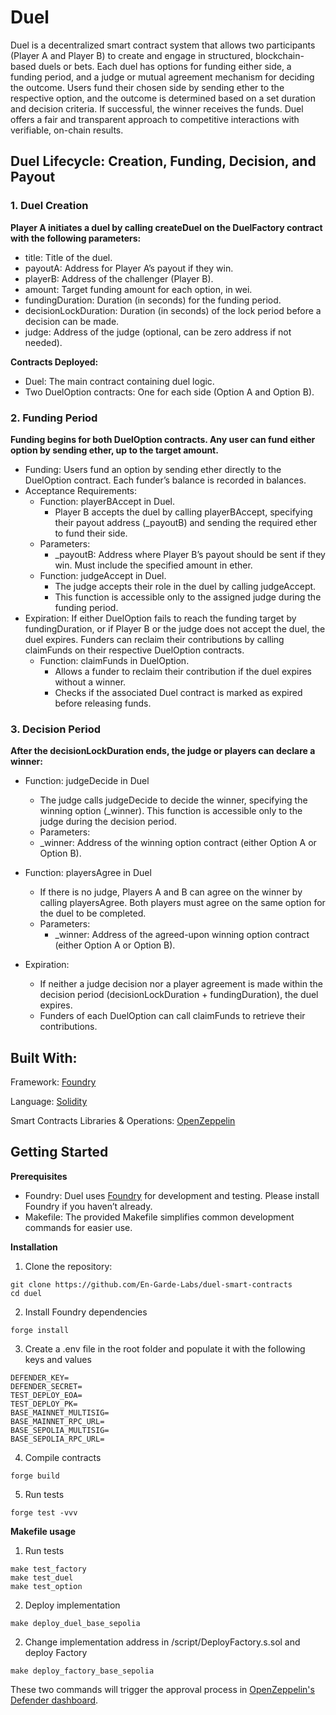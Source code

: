 # Duel

Duel is a decentralized smart contract system that allows two participants (Player A and Player B) to create and engage in structured, blockchain-based duels or bets. Each duel has options for funding either side, a funding period, and a judge or mutual agreement mechanism for deciding the outcome. Users fund their chosen side by sending ether to the respective option, and the outcome is determined based on a set duration and decision criteria. If successful, the winner receives the funds. Duel offers a fair and transparent approach to competitive interactions with verifiable, on-chain results.


## Duel Lifecycle: Creation, Funding, Decision, and Payout

### 1. Duel Creation

**Player A initiates a duel by calling createDuel on the DuelFactory contract with the following parameters:**
* title: Title of the duel.
* payoutA: Address for Player A’s payout if they win.
* playerB: Address of the challenger (Player B).
* amount: Target funding amount for each option, in wei.
* fundingDuration: Duration (in seconds) for the funding period.
* decisionLockDuration: Duration (in seconds) of the lock period before a decision can be made.
* judge: Address of the judge (optional, can be zero address if not needed).

**Contracts Deployed:** 
* Duel: The main contract containing duel logic.
* Two DuelOption contracts: One for each side (Option A and Option B).

### 2. Funding Period

**Funding begins for both DuelOption contracts. Any user can fund either option by sending ether, up to the target amount.**
* Funding:
Users fund an option by sending ether directly to the DuelOption contract. Each funder’s balance is recorded in balances.
* Acceptance Requirements:
    * Function: playerBAccept in Duel.
        * Player B accepts the duel by calling playerBAccept, specifying their payout address (_payoutB) and sending the required ether to fund their side.
    * Parameters:
        * _payoutB: Address where Player B’s payout should be sent if they win. Must include the specified amount in ether.
    * Function: judgeAccept in Duel.
        * The judge accepts their role in the duel by calling judgeAccept.
        * This function is accessible only to the assigned judge during the funding period.
* Expiration: If either DuelOption fails to reach the funding target by fundingDuration, or if Player B or the judge does not accept the duel, the duel expires. Funders can reclaim their contributions by calling claimFunds on their respective DuelOption contracts.
    * Function: claimFunds in DuelOption.
        * Allows a funder to reclaim their contribution if the duel expires without a winner.
        * Checks if the associated Duel contract is marked as expired before releasing funds.

### 3. Decision Period

**After the decisionLockDuration ends, the judge or players can declare a winner:**

* Function: judgeDecide in Duel
    * The judge calls judgeDecide to decide the winner, specifying the winning option (_winner). This function is accessible only to the judge during the decision period.
    * Parameters:
    * _winner: Address of the winning option contract (either Option A or Option B).
* Function: playersAgree in Duel
    * If there is no judge, Players A and B can agree on the winner by calling playersAgree. Both players must agree on the same option for the duel to be completed.
    * Parameters:
        * _winner: Address of the agreed-upon winning option contract (either Option A or Option B).

* Expiration:
    * If neither a judge decision nor a player agreement is made within the decision period (decisionLockDuration + fundingDuration), the duel expires.
    * Funders of each DuelOption can call claimFunds to retrieve their contributions.


## Built With:

Framework: [Foundry](https://book.getfoundry.sh/)

Language: [Solidity](https://soliditylang.org/)

Smart Contracts Libraries & Operations: [OpenZeppelin](https://openzeppelin.com/)


## Getting Started

**Prerequisites**

* Foundry: Duel uses [Foundry](https://book.getfoundry.sh/) for development and testing. Please install Foundry if you haven’t already.
* Makefile: The provided Makefile simplifies common development commands for easier use.

**Installation**

1. Clone the repository:

```
git clone https://github.com/En-Garde-Labs/duel-smart-contracts
cd duel
```

2. Install Foundry dependencies

```
forge install
```

3. Create a .env file in the root folder and populate it with the following keys and values

```
DEFENDER_KEY=
DEFENDER_SECRET=
TEST_DEPLOY_EOA=
TEST_DEPLOY_PK=
BASE_MAINNET_MULTISIG=
BASE_MAINNET_RPC_URL=
BASE_SEPOLIA_MULTISIG=
BASE_SEPOLIA_RPC_URL=
```

4. Compile contracts

```
forge build
```

5. Run tests

```
forge test -vvv
```

**Makefile usage**

1. Run tests

```
make test_factory
make test_duel
make test_option
```

2. Deploy implementation

```
make deploy_duel_base_sepolia
```

2. Change implementation address in /script/DeployFactory.s.sol and deploy Factory

```
make deploy_factory_base_sepolia
```

These two commands will trigger the approval process in [OpenZeppelin's Defender dashboard](https://defender.openzeppelin.com/#/deploy/).